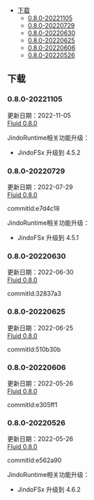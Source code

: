 - [下载](#下载)
  - [0.8.0-20221105](#080-20221105)
  - [0.8.0-20220729](#080-20220729)
  - [0.8.0-20220630](#080-20220630)
  - [0.8.0-20220625](#080-20220625)
  - [0.8.0-20220606](#080-20220606)
  - [0.8.0-20220526](#080-20220526)

## 下载
### 0.8.0-20221105
更新日期：2022-11-05</br>
[Fluid 0.8.0](http://smartdata-binary.oss-cn-shanghai.aliyuncs.com/fluid/0.8.0/20221105/fluid-0.8.0.tgz)

JindoRuntime相关功能升级：
* JindoFSx 升级到 4.5.2

### 0.8.0-20220729
更新日期：2022-07-29</br>
[Fluid 0.8.0](http://smartdata-binary.oss-cn-shanghai.aliyuncs.com/fluid/0.8.0/20220729/fluid-0.8.0.tgz)

commitId:e7d4c18

JindoRuntime相关功能升级：
* JindoFSx 升级到 4.5.1

### 0.8.0-20220630
更新日期：2022-06-30</br>
[Fluid 0.8.0](http://smartdata-binary.oss-cn-shanghai.aliyuncs.com/fluid/0.8.0/20220630/fluid-0.8.0.tgz)

commitId:32837a3

### 0.8.0-20220625
更新日期：2022-06-25</br>
[Fluid 0.8.0](http://smartdata-binary.oss-cn-shanghai.aliyuncs.com/fluid/0.8.0/20220625/fluid-0.8.0.tgz)

commitId:510b30b

### 0.8.0-20220606
更新日期：2022-05-26</br>
[Fluid 0.8.0](http://smartdata-binary.oss-cn-shanghai.aliyuncs.com/fluid/0.8.0/20220606/fluid-0.8.0.tgz)

commitId:e305ff1

### 0.8.0-20220526
更新日期：2022-05-26</br>
[Fluid 0.8.0](http://smartdata-binary.oss-cn-shanghai.aliyuncs.com/fluid/0.8.0/20220526/fluid-0.8.0.tgz)

commitId:e562a90

JindoRuntime相关功能升级：
* JindoFSx 升级到 4.6.2